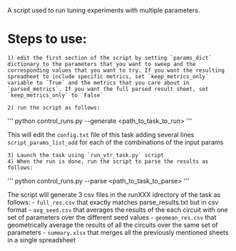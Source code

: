 A script used to run tuning experiments with multiple parameters.

Steps to use:
=============
    1) edit the first section of the script by setting `params_dict` dictionary to the parameters that you want to sweep and the corresponding values that you want to try. If you want the resulting spreadheet to include specific metrics, set `keep_metrics_only` variable to `True` and the metrics that you care about in `parsed_metrics`. If you want the full parsed result sheet, set `keep_metrics_only` to `False`

    2) run the script as follows:
'''
python control_runs.py --generate <path_to_task_to_run>
'''

This will edit the `config.txt` file of this task adding several lines `script_params_list_add` for each of the combinations of the input params

    3) Launch the task using `run_vtr_task.py` script
    4) When the run is done, run the script to parse the results as follows:
'''
python control_runs.py --parse <path_to_task_to_parse>
'''

The script will generate 3 csv files in the runXXX idrectory of the task as follows:
    - `full_res.csv` that exactly matches parse_results.txt but in csv format
    - `avg_seed.csv` that averages the results of the each circuit with one set of parameters over the different seed values
    - `geomean_res.csv` that geometrically average the results of all the circuits over the same set of parameters
    - `summary.xlsx` that merges all the previously mentioned sheets in a single spreadsheet
